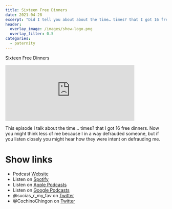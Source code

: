 ```yaml
---
title: Sixteen Free Dinners
date: 2021-04-28
excerpt: "Did I tell you about about the time… times? that I got 16 free dinners"
header:
  overlay_image: /images/show-logo.png
  overlay_filter: 0.5
categories:
  - paternity
---
```


Sixteen Free Dinners

<iframe src="https://open.spotify.com/embed-podcast/episode/5QrPg5Hn0Eww8CrswzB9ZM" width="80%" height="175" frameborder="0" allowtransparency="true" allow="encrypted-media"></iframe>

This episode I talk about the time… times? that I got 16 free dinners.
Now you might think less of me because I in a way defrauded someone, but if you listen closely you might hear how they were intent on defrauding me.

# Show links

* <i class='fas fa-link'></i>Podcast [ Website](https://sucias.xyz)
* <i class='fab fa-spotify'></i>Listen on [Spotify](https://open.spotify.com/show/3XjoipCU3QzeIaQAAQpBdW)
* <i class='fas fa-podcast'></i>Listen on [Apple Podcasts](https://podcasts.apple.com/us/podcast/sucias-are-my-favorite/id1548173787)
* <i class='fab fa-google-play'></i>Listen on [Google Podcasts](https://podcasts.google.com/feed/aHR0cHM6Ly9hbmNob3IuZm0vcy80MjI0YzYzYy9wb2RjYXN0L3Jzcw==)
* <i class='fab fa-twitter'></i>@sucias_r_my_fav on [Twitter](https://twitter.com/sucias_r_my_fav)
* <i class='fab fa-twitter'></i>@CochinoChingon on [Twitter](https://twitter.com/cochinochingon)
